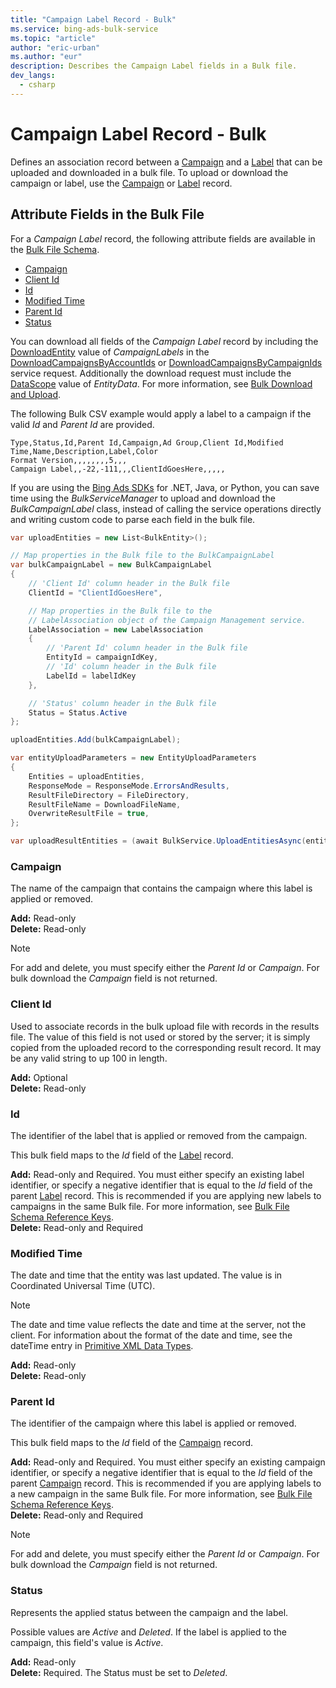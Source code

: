 ```yaml
---
title: "Campaign Label Record - Bulk"
ms.service: bing-ads-bulk-service
ms.topic: "article"
author: "eric-urban"
ms.author: "eur"
description: Describes the Campaign Label fields in a Bulk file.
dev_langs:
  - csharp
---
```

# Campaign Label Record - Bulk
Defines an association record between a [Campaign](/bingads/bulk-service/campaign.md) and a [Label](/bingads/bulk-service/label.md) that can be uploaded and downloaded in a bulk file. To upload or download the campaign or label, use the [Campaign](/bingads/bulk-service/campaign.md) or [Label](/bingads/bulk-service/label.md) record.

## <a name="entitydata"></a>Attribute Fields in the Bulk File
For a *Campaign Label* record, the following attribute fields are available in the [Bulk File Schema](/bingads/bulk-service/bulk-file-schema.md). 

- [Campaign](#campaign)
- [Client Id](#clientid)
- [Id](#id)
- [Modified Time](#modifiedtime)
- [Parent Id](#parentid)
- [Status](#status)

You can download all fields of the *Campaign Label* record by including the [DownloadEntity](/bingads/bulk-service/downloadentity.md) value of *CampaignLabels* in the [DownloadCampaignsByAccountIds](/bingads/bulk-service/downloadcampaignsbyaccountids.md) or [DownloadCampaignsByCampaignIds](/bingads/bulk-service/downloadcampaignsbycampaignids.md) service request. Additionally the download request must include the [DataScope](/bingads/bulk-service/datascope.md) value of *EntityData*. For more information, see [Bulk Download and Upload](/bingads/guides/bulk-download-upload.md).

The following Bulk CSV example would apply a label to a campaign if the valid *Id* and *Parent Id* are provided. 

```csv
Type,Status,Id,Parent Id,Campaign,Ad Group,Client Id,Modified Time,Name,Description,Label,Color
Format Version,,,,,,,,5,,,
Campaign Label,,-22,-111,,,ClientIdGoesHere,,,,,
```

If you are using the [Bing Ads SDKs](/bingads/guides/client-libraries.md) for .NET, Java, or Python, you can save time using the *BulkServiceManager* to upload and download the *BulkCampaignLabel* class, instead of calling the service operations directly and writing custom code to parse each field in the bulk file. 


```csharp
var uploadEntities = new List<BulkEntity>();

// Map properties in the Bulk file to the BulkCampaignLabel
var bulkCampaignLabel = new BulkCampaignLabel
{
    // 'Client Id' column header in the Bulk file
    ClientId = "ClientIdGoesHere",

    // Map properties in the Bulk file to the 
    // LabelAssociation object of the Campaign Management service.
    LabelAssociation = new LabelAssociation
    {
        // 'Parent Id' column header in the Bulk file
        EntityId = campaignIdKey,
        // 'Id' column header in the Bulk file
        LabelId = labelIdKey
    },

    // 'Status' column header in the Bulk file
    Status = Status.Active
};

uploadEntities.Add(bulkCampaignLabel);

var entityUploadParameters = new EntityUploadParameters
{
    Entities = uploadEntities,
    ResponseMode = ResponseMode.ErrorsAndResults,
    ResultFileDirectory = FileDirectory,
    ResultFileName = DownloadFileName,
    OverwriteResultFile = true,
};

var uploadResultEntities = (await BulkService.UploadEntitiesAsync(entityUploadParameters)).ToList();
```

### <a name="campaign"></a>Campaign
The name of the campaign that contains the campaign where this label is applied or removed.

**Add:** Read-only  
**Delete:** Read-only  

> [!NOTE]
> For add and delete, you must specify either the *Parent Id* or *Campaign*. For bulk download the *Campaign* field is not returned.

### <a name="clientid"></a>Client Id
Used to associate records in the bulk upload file with records in the results file. The value of this field is not used or stored by the server; it is simply copied from the uploaded record to the corresponding result record. It may be any valid string to up 100 in length.

**Add:** Optional  
**Delete:** Read-only  

### <a name="id"></a>Id
The identifier of the label that is applied or removed from the campaign.

This bulk field maps to the *Id* field of the [Label](/bingads/bulk-service/label.md) record. 

**Add:** Read-only and Required. You must either specify an existing label identifier, or specify a negative identifier that is equal to the *Id* field of the parent [Label](/bingads/bulk-service/label.md) record. This is recommended if you are applying new labels to campaigns in the same Bulk file. For more information, see [Bulk File Schema Reference Keys](/binga/bingads/bulk-service/bulk-file-schema.md#referencekeys).  
**Delete:** Read-only and Required  

### <a name="modifiedtime"></a>Modified Time
The date and time that the entity was last updated. The value is in Coordinated Universal Time (UTC).

> [!NOTE]
> The date and time value reflects the date and time at the server, not the client. For information about the format of the date and time, see the dateTime entry in [Primitive XML Data Types](https://go.microsoft.com/fwlink/?linkid=859198).

**Add:** Read-only  
**Delete:** Read-only  

### <a name="parentid"></a>Parent Id
The identifier of the campaign where this label is applied or removed.
	
This bulk field maps to the *Id* field of the [Campaign](/bingads/bulk-service/campaign.md) record. 

**Add:** Read-only and Required. You must either specify an existing campaign identifier, or specify a negative identifier that is equal to the *Id* field of the parent [Campaign](/bingads/bulk-service/campaign.md) record. This is recommended if you are applying labels to a new campaign in the same Bulk file. For more information, see [Bulk File Schema Reference Keys](/binga/bingads/bulk-service/bulk-file-schema.md#referencekeys).  
**Delete:** Read-only and Required  

> [!NOTE]
> For add and delete, you must specify either the *Parent Id* or *Campaign*. For bulk download the *Campaign* field is not returned.

### <a name="status"></a>Status
Represents the applied status between the campaign and the label. 

Possible values are *Active* and *Deleted*. If the label is applied to the campaign, this field's value is *Active*.

**Add:** Read-only  
**Delete:** Required. The Status must be set to *Deleted*. 
